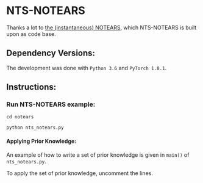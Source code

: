 # NTS-NOTEARS

Thanks a lot to [the (instantaneous) NOTEARS](https://github.com/xunzheng/notears), which NTS-NOTEARS is built upon as code base.


## Dependency Versions:
The development was done with `Python 3.6` and `PyTorch 1.8.1`.


## Instructions:
### Run NTS-NOTEARS example:

```cd notears```

```python nts_notears.py```

#### Applying Prior Knowledge:
An example of how to write a set of prior knowledge is given in `main()` of `nts_notears.py`.

To apply the set of prior knowledge, uncomment the lines.
